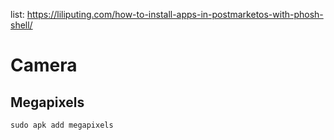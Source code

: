 list: https://liliputing.com/how-to-install-apps-in-postmarketos-with-phosh-shell/

# Camera
## Megapixels
`sudo apk add megapixels`
